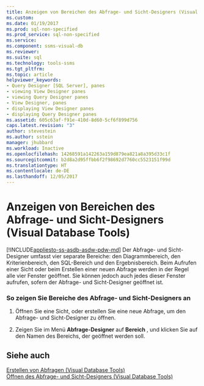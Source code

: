 ```yaml
---
title: Anzeigen von Bereichen des Abfrage- und Sicht-Designers (Visual Database Tools) | Microsoft-Dokumentation
ms.custom: 
ms.date: 01/19/2017
ms.prod: sql-non-specified
ms.prod_service: sql-non-specified
ms.service: 
ms.component: ssms-visual-db
ms.reviewer: 
ms.suite: sql
ms.technology: tools-ssms
ms.tgt_pltfrm: 
ms.topic: article
helpviewer_keywords:
- Query Designer [SQL Server], panes
- viewing View Designer panes
- viewing Query Designer panes
- View Designer, panes
- displaying View Designer panes
- displaying Query Designer panes
ms.assetid: 605c63af-f91e-410d-8d60-5cf6f899d756
caps.latest.revision: "3"
author: stevestein
ms.author: sstein
manager: jhubbard
ms.workload: Inactive
ms.openlocfilehash: 14268591a142263a159d879ea821a8a395d33c1f
ms.sourcegitcommit: b2d8a2d95ffbb6f2f98692d7760cc5523151f99d
ms.translationtype: HT
ms.contentlocale: de-DE
ms.lasthandoff: 12/05/2017
---
```

# <a name="display-query-and-view-designer-panes-visual-database-tools"></a>Anzeigen von Bereichen des Abfrage- und Sicht-Designers (Visual Database Tools)
[!INCLUDE[appliesto-ss-asdb-asdw-pdw-md](../../includes/appliesto-ss-asdb-asdw-pdw-md.md)] Der Abfrage- und Sicht-Designer umfasst vier separate Bereiche: den Diagrammbereich, den Kriterienbereich, den SQL-Bereich und den Ergebnisbereich. Beim Aufrufen einer Sicht oder beim Erstellen einer neuen Abfrage werden in der Regel alle vier Fenster geöffnet. Sie können jedoch auch jedes dieser Fenster aufrufen, sofern der Abfrage- und Sicht-Designer geöffnet ist.  
  
### <a name="to-display-query-and-view-designer-panes"></a>So zeigen Sie Bereiche des Abfrage- und Sicht-Designers an  
  
1.  Öffnen Sie eine Sicht, oder erstellen Sie eine neue Abfrage, um den Abfrage- und Sicht-Designer zu öffnen.  
  
2.  Zeigen Sie im Menü **Abfrage-Designer** auf **Bereich** , und klicken Sie auf den Namen des Bereichs, der geöffnet werden soll.  
  
## <a name="see-also"></a>Siehe auch  
[Erstellen von Abfragen &#40;Visual Database Tools&#41;](../../ssms/visual-db-tools/create-queries-visual-database-tools.md)  
[Öffnen des Abfrage- und Sicht-Designers &#40;Visual Database Tools&#41;](../../ssms/visual-db-tools/open-the-query-and-view-designer-visual-database-tools.md)  
  
